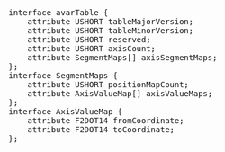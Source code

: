 <pre class='idl'>
interface avarTable {
	attribute USHORT tableMajorVersion;
	attribute USHORT tableMinorVersion;
	attribute USHORT reserved;
	attribute USHORT axisCount;
	attribute SegmentMaps[] axisSegmentMaps;
};
interface SegmentMaps {
	attribute USHORT positionMapCount;
	attribute AxisValueMap[] axisValueMaps;
};
interface AxisValueMap {
	attribute F2DOT14 fromCoordinate;
	attribute F2DOT14 toCoordinate;
};
</pre>
